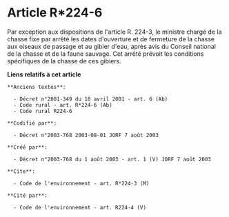# Article R*224-6

Par exception aux dispositions de l'article R. 224-3, le ministre chargé de la chasse fixe par arrêté les dates d'ouverture
et de fermeture de la chasse aux oiseaux de passage et au gibier d'eau, après avis du Conseil national de la chasse et de la
faune sauvage. Cet arrêté prévoit les conditions spécifiques de la chasse de ces gibiers.

**Liens relatifs à cet article**

	**Anciens textes**:

	  - Décret n°2001-349 du 18 avril 2001 - art. 6 (Ab)
	  - Code rural - art. R*224-6 (Ab)
	  - Code rural R224-6

	**Codifié par**:

	  - Décret n°2003-768 2003-08-01 JORF 7 août 2003

	**Créé par**:

	  - Décret n°2003-768 du 1 août 2003 - art. 1 (V) JORF 7 août 2003

	**Cite**:

	  - Code de l'environnement - art. R*224-3 (M)

	**Cité par**:

	  - Code de l'environnement - art. R224-4 (V)
